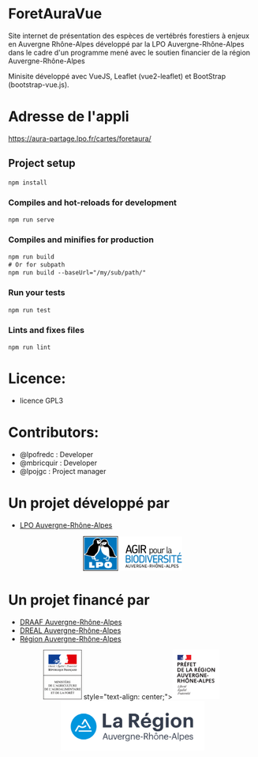 # ForetAuraVue

Site internet de présentation des espèces de vertébrés forestiers à enjeux en Auvergne Rhône-Alpes développé par la LPO Auvergne-Rhône-Alpes dans le cadre d'un programme mené avec le soutien financier de la région Auvergne-Rhône-Alpes

Minisite développé avec VueJS, Leaflet (vue2-leaflet) et BootStrap (bootstrap-vue.js).

# Adresse de l'appli

https://aura-partage.lpo.fr/cartes/foretaura/

## Project setup
```
npm install
```

### Compiles and hot-reloads for development
```
npm run serve
```

### Compiles and minifies for production
```
npm run build
# Or for subpath
npm run build --baseUrl="/my/sub/path/"
```

### Run your tests
```
npm run test
```

### Lints and fixes files
```
npm run lint
```

# Licence:
* licence GPL3

# Contributors:
* @lpofredc : Developer
* @mbricquir : Developer
* @lpojgc : Project manager

# Un projet développé par
* [LPO Auvergne-Rhône-Alpes](https://auvergne-rhone-alpes.lpo.fr)

<p style="text-align: center;"><img src="src/assets/logo_lpo.png" alt="drawing" width="200"  alt="LPOAuRA"/></p>

# Un projet financé par
* [DRAAF Auvergne-Rhône-Alpes](https://draaf.auvergne-rhone-alpes.agriculture.gouv.fr/)
* [DREAL Auvergne-Rhône-Alpes](http://www.auvergne-rhone-alpes.developpement-durable.gouv.fr/)
* [Région Auvergne-Rhône-Alpes](https://www.auvergnerhonealpes.fr/)

<p style="text-align: center;"><img src="src/assets/logo_draaf.png" height="100" style="align: center;" alt="DRAAF AuRA"/>&nbsp;style="text-align: center;"><img src="src/assets/logo_pref_aura.svg" height="100" style="align: center;" alt="DREAL AuRA"/>&nbsp;<img src="src/assets/logo_region_aura.svg" height="100" style="align: center;" alt="Région AuRA"/></p>

